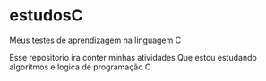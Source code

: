 # estudosC
Meus testes de aprendizagem na linguagem C

Esse repositorio ira conter minhas atividades 
Que estou estudando algoritmos e logica de programação C
